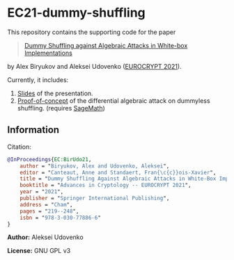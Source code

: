 # EC21-dummy-shuffling

This repository contains the supporting code for the paper

> [Dummy Shuffling against Algebraic Attacks in White-box Implementations](https://ia.cr/2021/290)

by Alex Biryukov and Aleksei Udovenko ([EUROCRYPT 2021](https://link.springer.com/chapter/10.1007%2F978-3-030-77886-6_8)).

Currently, it includes:

1. [Slides](./slides.pdf) of the presentation.
1. [Proof-of-concept](./poc_differential_attack_on_shuffling.py) of the differential algebraic attack on dummyless shuffling. (requires [SageMath](https://sagemath.org/))

## Information

Citation:

```bib
@InProceedings{EC:BirUdo21,
    author = "Biryukov, Alex and Udovenko, Aleksei",
    editor = "Canteaut, Anne and Standaert, Fran{\c{c}}ois-Xavier",
    title = "Dummy Shuffling Against Algebraic Attacks in White-Box Implementations",
    booktitle = "Advances in Cryptology -- EUROCRYPT 2021",
    year = "2021",
    publisher = "Springer International Publishing",
    address = "Cham",
    pages = "219--248",
    isbn = "978-3-030-77886-6"
}
```

**Author:** Aleksei Udovenko

**License:** GNU GPL v3